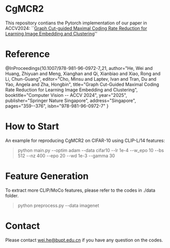 # CgMCR2

This repository contians the Pytorch implementation of our paper in ACCV2024: ``[Graph Cut-guided Maximal Coding Rate Reduction for Learning Image Embedding and Clustering](https://link.springer.com/chapter/10.1007/978-981-96-0972-7_21#citeas)''

# Reference

@InProceedings{10.1007/978-981-96-0972-7_21,
author="He, Wei
and Huang, Zhiyuan
and Meng, Xianghan
and Qi, Xianbiao
and Xiao, Rong
and Li, Chun-Guang",
editor="Cho, Minsu
and Laptev, Ivan
and Tran, Du
and Yao, Angela
and Zha, Hongbin",
title="Graph Cut-Guided Maximal Coding Rate Reduction for Learning Image Embedding and Clustering",
booktitle="Computer Vision -- ACCV 2024",
year="2025",
publisher="Springer Nature Singapore",
address="Singapore",
pages="359--376",
isbn="978-981-96-0972-7"
}

# How to Start

An example for reproducing CgMCR2 on CIFAR-10 using CLIP-L/14 features:

> python main.py --optim adam --data cifar10 --lr 1e-4 --w_epo 10 --bs 512 --nz 400 --epo 20 --wd 1e-3 --gamma 30

# Feature Generation

To extract more CLIP/MoCo features, please refer to the codes in ./data folder.

> python preprocess.py --data imagenet

# Contact
Please contact [wei.he@bupt.edu.cn](wei.he@bupt.edu.cn) if you have any question on the codes.
